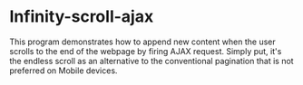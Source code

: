 # Infinity-scroll-ajax
This program demonstrates how to append new content when the user scrolls to the end of the webpage by firing AJAX request. Simply put, it's the endless scroll as an alternative to the conventional pagination that is not preferred on Mobile devices. 
